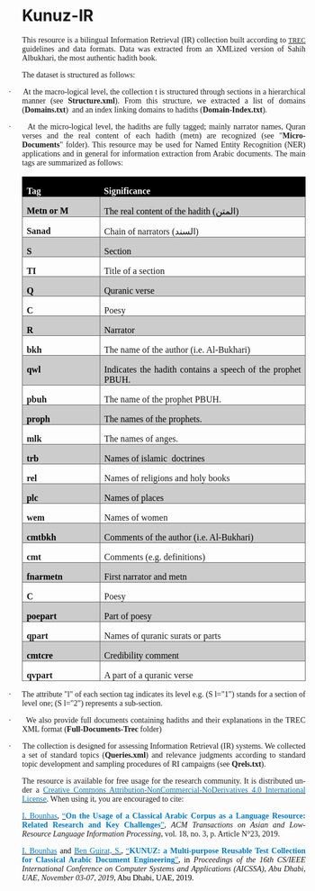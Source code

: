 <h1>Kunuz-IR</h1>

<div class=WordSection1>

<p class=MsoNormal style='text-align:justify'><span lang=EN-US
style='font-family:"Times New Roman",serif'>This resource is a bilingual Information
Retrieval (IR) collection built according to <a href="https://trec.nist.gov/"><span
style='font-size:9.0pt;line-height:115%'>TREC</span></a> guidelines and data
formats. Data was extracted from an
XMLized version of Sahih Albukhari, the most authentic hadith book. </span></p>

<p class=MsoNormal style='text-align:justify'><span lang=EN-US
style='font-family:"Times New Roman",serif'>The dataset is structured as
follows:</span></p>

<p class=MsoListParagraphCxSpFirst style='text-align:justify;text-indent:-18.0pt'><span
lang=EN-US style='font-family:Symbol'>·<span style='font:7.0pt "Times New Roman"'>&nbsp;&nbsp;&nbsp;&nbsp;&nbsp;&nbsp;&nbsp;
</span></span><span dir=LTR></span><span lang=EN-US style='font-family:"Times New Roman",serif'>At
the macro-logical level, the collection t is structured through sections in a
hierarchical manner (see&nbsp;<b>Structure.xml</b>). From this structure, we
extracted a list of domains (<b>Domains.txt</b>)&nbsp; and an index linking
domains to hadiths (<b>Domain-Index.txt</b>).</span></p>

<p class=MsoListParagraphCxSpLast style='text-align:justify;text-indent:-18.0pt'><span
style='font-family:Symbol'>·<span style='font:7.0pt "Times New Roman"'>&nbsp;&nbsp;&nbsp;&nbsp;&nbsp;&nbsp;&nbsp;
</span></span><span dir=LTR></span><span lang=EN-US style='font-family:"Times New Roman",serif'>At
the micro-logical level, the hadiths are fully tagged; mainly narrator names,
Quran verses and the real content of each hadith (metn) are recognized (see
&quot;<b>Micro-Documents</b>&quot;&nbsp;folder). This resource may be used for
Named Entity Recognition (NER) applications and in general for information
extraction from Arabic documents. </span><span style='font-family:"Times New Roman",serif'>The
main tags are summarized as follows:</span></p>

<div align=center>

<table class=MsoTable15Grid4 border=1 cellspacing=0 cellpadding=0
 style='border-collapse:collapse;border:none'>
 <tr>
  <td width=140 valign=top style='width:104.65pt;border:solid black 1.0pt;
  border-right:none;background:black;padding:0cm 5.4pt 0cm 5.4pt'>
  <p class=MsoNormal style='margin-bottom:0cm;text-align:justify;line-height:
  normal'><b><span style='font-family:"Times New Roman",serif;color:white'>Tag</span></b></p>
  </td>
  <td width=416 valign=top style='width:11.0cm;border:solid black 1.0pt;
  border-left:none;background:black;padding:0cm 5.4pt 0cm 5.4pt'>
  <p class=MsoNormal style='margin-bottom:0cm;text-align:justify;line-height:
  normal'><b><span style='font-family:"Times New Roman",serif;color:white'>Significance</span></b></p>
  </td>
 </tr>
 <tr>
  <td width=140 valign=top style='width:104.65pt;border:solid #666666 1.0pt;
  border-top:none;background:#CCCCCC;padding:0cm 5.4pt 0cm 5.4pt'>
  <p class=MsoNormal style='margin-bottom:0cm;text-align:justify;line-height:
  normal'><b><span style='font-family:"Times New Roman",serif;color:black'>Metn
  or M</span></b></p>
  </td>
  <td width=416 valign=top style='width:11.0cm;border-top:none;border-left:
  none;border-bottom:solid #666666 1.0pt;border-right:solid #666666 1.0pt;
  background:#CCCCCC;padding:0cm 5.4pt 0cm 5.4pt'>
  <p class=MsoNormal style='margin-bottom:0cm;text-align:justify;line-height:
  normal'><span style='font-family:"Times New Roman",serif;color:black'>The
  real content of the hadith (</span><span lang=AR-SA dir=RTL style='font-family:
  "Times New Roman",serif;color:black'>&#1575;&#1604;&#1605;&#1578;&#1606;</span><span
  dir=LTR></span><span style='font-family:"Times New Roman",serif;color:black'><span
  dir=LTR></span>)</span></p>
  </td>
 </tr>
 <tr>
  <td width=140 valign=top style='width:104.65pt;border:solid #666666 1.0pt;
  border-top:none;padding:0cm 5.4pt 0cm 5.4pt'>
  <p class=MsoNormal style='margin-bottom:0cm;text-align:justify;line-height:
  normal'><b><span style='font-family:"Times New Roman",serif'>Sanad</span></b></p>
  </td>
  <td width=416 valign=top style='width:11.0cm;border-top:none;border-left:
  none;border-bottom:solid #666666 1.0pt;border-right:solid #666666 1.0pt;
  padding:0cm 5.4pt 0cm 5.4pt'>
  <p class=MsoNormal style='margin-bottom:0cm;text-align:justify;line-height:
  normal'><span style='font-family:"Times New Roman",serif'>Chain of narrators
  (</span><span lang=AR-SA dir=RTL style='font-family:"Times New Roman",serif'>&#1575;&#1604;&#1587;&#1606;&#1583;</span><span
  dir=LTR></span><span style='font-family:"Times New Roman",serif'><span
  dir=LTR></span>)</span></p>
  </td>
 </tr>
 <tr>
  <td width=140 valign=top style='width:104.65pt;border:solid #666666 1.0pt;
  border-top:none;background:#CCCCCC;padding:0cm 5.4pt 0cm 5.4pt'>
  <p class=MsoNormal style='margin-bottom:0cm;text-align:justify;line-height:
  normal'><b><span style='font-family:"Times New Roman",serif;color:black'>S</span></b></p>
  </td>
  <td width=416 valign=top style='width:11.0cm;border-top:none;border-left:
  none;border-bottom:solid #666666 1.0pt;border-right:solid #666666 1.0pt;
  background:#CCCCCC;padding:0cm 5.4pt 0cm 5.4pt'>
  <p class=MsoNormal style='margin-bottom:0cm;text-align:justify;line-height:
  normal'><span style='font-family:"Times New Roman",serif;color:black'>Section</span></p>
  </td>
 </tr>
 <tr>
  <td width=140 valign=top style='width:104.65pt;border:solid #666666 1.0pt;
  border-top:none;padding:0cm 5.4pt 0cm 5.4pt'>
  <p class=MsoNormal style='margin-bottom:0cm;text-align:justify;line-height:
  normal'><b><span style='font-family:"Times New Roman",serif'>TI</span></b></p>
  </td>
  <td width=416 valign=top style='width:11.0cm;border-top:none;border-left:
  none;border-bottom:solid #666666 1.0pt;border-right:solid #666666 1.0pt;
  padding:0cm 5.4pt 0cm 5.4pt'>
  <p class=MsoNormal style='margin-bottom:0cm;text-align:justify;line-height:
  normal'><span style='font-family:"Times New Roman",serif'>Title of a section</span></p>
  </td>
 </tr>
 <tr>
  <td width=140 valign=top style='width:104.65pt;border:solid #666666 1.0pt;
  border-top:none;background:#CCCCCC;padding:0cm 5.4pt 0cm 5.4pt'>
  <p class=MsoNormal style='margin-bottom:0cm;text-align:justify;line-height:
  normal'><b><span lang=EN-US style='font-family:"Times New Roman",serif;
  color:black'>Q</span></b></p>
  </td>
  <td width=416 valign=top style='width:11.0cm;border-top:none;border-left:
  none;border-bottom:solid #666666 1.0pt;border-right:solid #666666 1.0pt;
  background:#CCCCCC;padding:0cm 5.4pt 0cm 5.4pt'>
  <p class=MsoNormal style='margin-bottom:0cm;text-align:justify;line-height:
  normal'><span lang=EN-US style='font-family:"Times New Roman",serif;
  color:black'>Quranic verse</span></p>
  </td>
 </tr>
 <tr>
  <td width=140 valign=top style='width:104.65pt;border:solid #666666 1.0pt;
  border-top:none;padding:0cm 5.4pt 0cm 5.4pt'>
  <p class=MsoNormal style='margin-bottom:0cm;text-align:justify;line-height:
  normal'><b><span lang=EN-US style='font-family:"Times New Roman",serif'>C</span></b></p>
  </td>
  <td width=416 valign=top style='width:11.0cm;border-top:none;border-left:
  none;border-bottom:solid #666666 1.0pt;border-right:solid #666666 1.0pt;
  padding:0cm 5.4pt 0cm 5.4pt'>
  <p class=MsoNormal style='margin-bottom:0cm;text-align:justify;line-height:
  normal'><span lang=EN-US style='font-family:"Times New Roman",serif'>Poesy</span></p>
  </td>
 </tr>
 <tr>
  <td width=140 valign=top style='width:104.65pt;border:solid #666666 1.0pt;
  border-top:none;background:#CCCCCC;padding:0cm 5.4pt 0cm 5.4pt'>
  <p class=MsoNormal style='margin-bottom:0cm;text-align:justify;line-height:
  normal'><b><span lang=EN-US style='font-family:"Times New Roman",serif;
  color:black'>R</span></b></p>
  </td>
  <td width=416 valign=top style='width:11.0cm;border-top:none;border-left:
  none;border-bottom:solid #666666 1.0pt;border-right:solid #666666 1.0pt;
  background:#CCCCCC;padding:0cm 5.4pt 0cm 5.4pt'>
  <p class=MsoNormal style='margin-bottom:0cm;text-align:justify;line-height:
  normal'><span lang=EN-US style='font-family:"Times New Roman",serif;
  color:black'>Narrator</span></p>
  </td>
 </tr>
 <tr>
  <td width=140 valign=top style='width:104.65pt;border:solid #666666 1.0pt;
  border-top:none;padding:0cm 5.4pt 0cm 5.4pt'>
  <p class=MsoNormal style='margin-bottom:0cm;text-align:justify;line-height:
  normal'><b><span lang=EN-US style='font-family:"Times New Roman",serif'>bkh</span></b></p>
  </td>
  <td width=416 valign=top style='width:11.0cm;border-top:none;border-left:
  none;border-bottom:solid #666666 1.0pt;border-right:solid #666666 1.0pt;
  padding:0cm 5.4pt 0cm 5.4pt'>
  <p class=MsoNormal style='margin-bottom:0cm;text-align:justify;line-height:
  normal'><span lang=EN-US style='font-family:"Times New Roman",serif'>The name
  of the author (i.e. Al-Bukhari)</span></p>
  </td>
 </tr>
 <tr>
  <td width=140 valign=top style='width:104.65pt;border:solid #666666 1.0pt;
  border-top:none;background:#CCCCCC;padding:0cm 5.4pt 0cm 5.4pt'>
  <p class=MsoNormal style='margin-bottom:0cm;text-align:justify;line-height:
  normal'><b><span lang=EN-US style='font-family:"Times New Roman",serif;
  color:black'>qwl</span></b></p>
  </td>
  <td width=416 valign=top style='width:11.0cm;border-top:none;border-left:
  none;border-bottom:solid #666666 1.0pt;border-right:solid #666666 1.0pt;
  background:#CCCCCC;padding:0cm 5.4pt 0cm 5.4pt'>
  <p class=MsoNormal style='margin-bottom:0cm;text-align:justify;line-height:
  normal'><span lang=EN-US style='font-family:"Times New Roman",serif;
  color:black'>Indicates the hadith contains a speech of the prophet PBUH.</span></p>
  </td>
 </tr>
 <tr>
  <td width=140 valign=top style='width:104.65pt;border:solid #666666 1.0pt;
  border-top:none;padding:0cm 5.4pt 0cm 5.4pt'>
  <p class=MsoNormal style='margin-bottom:0cm;text-align:justify;line-height:
  normal'><b><span lang=EN-US style='font-family:"Times New Roman",serif'>pbuh</span></b></p>
  </td>
  <td width=416 valign=top style='width:11.0cm;border-top:none;border-left:
  none;border-bottom:solid #666666 1.0pt;border-right:solid #666666 1.0pt;
  padding:0cm 5.4pt 0cm 5.4pt'>
  <p class=MsoNormal style='margin-bottom:0cm;text-align:justify;line-height:
  normal'><span lang=EN-US style='font-family:"Times New Roman",serif'>The name
  of the prophet PBUH.</span></p>
  </td>
 </tr>
 <tr>
  <td width=140 valign=top style='width:104.65pt;border:solid #666666 1.0pt;
  border-top:none;background:#CCCCCC;padding:0cm 5.4pt 0cm 5.4pt'>
  <p class=MsoNormal style='margin-bottom:0cm;text-align:justify;line-height:
  normal'><b><span lang=EN-US style='font-family:"Times New Roman",serif;
  color:black'>proph</span></b></p>
  </td>
  <td width=416 valign=top style='width:11.0cm;border-top:none;border-left:
  none;border-bottom:solid #666666 1.0pt;border-right:solid #666666 1.0pt;
  background:#CCCCCC;padding:0cm 5.4pt 0cm 5.4pt'>
  <p class=MsoNormal style='margin-bottom:0cm;text-align:justify;line-height:
  normal'><span lang=EN-US style='font-family:"Times New Roman",serif;
  color:black'>The names of the prophets.</span></p>
  </td>
 </tr>
 <tr>
  <td width=140 valign=top style='width:104.65pt;border:solid #666666 1.0pt;
  border-top:none;padding:0cm 5.4pt 0cm 5.4pt'>
  <p class=MsoNormal style='margin-bottom:0cm;text-align:justify;line-height:
  normal'><b><span lang=EN-US style='font-family:"Times New Roman",serif'>mlk</span></b></p>
  </td>
  <td width=416 valign=top style='width:11.0cm;border-top:none;border-left:
  none;border-bottom:solid #666666 1.0pt;border-right:solid #666666 1.0pt;
  padding:0cm 5.4pt 0cm 5.4pt'>
  <p class=MsoNormal style='margin-bottom:0cm;text-align:justify;line-height:
  normal'><span lang=EN-US style='font-family:"Times New Roman",serif'>The
  names of anges.</span></p>
  </td>
 </tr>
 <tr>
  <td width=140 valign=top style='width:104.65pt;border:solid #666666 1.0pt;
  border-top:none;background:#CCCCCC;padding:0cm 5.4pt 0cm 5.4pt'>
  <p class=MsoNormal style='margin-bottom:0cm;text-align:justify;line-height:
  normal'><b><span lang=EN-US style='font-family:"Times New Roman",serif;
  color:black'>trb</span></b></p>
  </td>
  <td width=416 valign=top style='width:11.0cm;border-top:none;border-left:
  none;border-bottom:solid #666666 1.0pt;border-right:solid #666666 1.0pt;
  background:#CCCCCC;padding:0cm 5.4pt 0cm 5.4pt'>
  <p class=MsoNormal style='margin-bottom:0cm;text-align:justify;line-height:
  normal'><span lang=EN-US style='font-family:"Times New Roman",serif;
  color:black'>Names of islamic  doctrines</span></p>
  </td>
 </tr>
 <tr>
  <td width=140 valign=top style='width:104.65pt;border:solid #666666 1.0pt;
  border-top:none;padding:0cm 5.4pt 0cm 5.4pt'>
  <p class=MsoNormal style='margin-bottom:0cm;text-align:justify;line-height:
  normal'><b><span lang=EN-US style='font-family:"Times New Roman",serif'>rel</span></b></p>
  </td>
  <td width=416 valign=top style='width:11.0cm;border-top:none;border-left:
  none;border-bottom:solid #666666 1.0pt;border-right:solid #666666 1.0pt;
  padding:0cm 5.4pt 0cm 5.4pt'>
  <p class=MsoNormal style='margin-bottom:0cm;text-align:justify;line-height:
  normal'><span lang=EN-US style='font-family:"Times New Roman",serif'>Names of
  religions and holy books</span></p>
  </td>
 </tr>
 <tr>
  <td width=140 valign=top style='width:104.65pt;border:solid #666666 1.0pt;
  border-top:none;background:#CCCCCC;padding:0cm 5.4pt 0cm 5.4pt'>
  <p class=MsoNormal style='margin-bottom:0cm;text-align:justify;line-height:
  normal'><b><span lang=EN-US style='font-family:"Times New Roman",serif;
  color:black'>plc</span></b></p>
  </td>
  <td width=416 valign=top style='width:11.0cm;border-top:none;border-left:
  none;border-bottom:solid #666666 1.0pt;border-right:solid #666666 1.0pt;
  background:#CCCCCC;padding:0cm 5.4pt 0cm 5.4pt'>
  <p class=MsoNormal style='margin-bottom:0cm;text-align:justify;line-height:
  normal'><span lang=EN-US style='font-family:"Times New Roman",serif;
  color:black'>Names of places</span></p>
  </td>
 </tr>
 <tr>
  <td width=140 valign=top style='width:104.65pt;border:solid #666666 1.0pt;
  border-top:none;padding:0cm 5.4pt 0cm 5.4pt'>
  <p class=MsoNormal style='margin-bottom:0cm;text-align:justify;line-height:
  normal'><b><span lang=EN-US style='font-family:"Times New Roman",serif'>wem</span></b></p>
  </td>
  <td width=416 valign=top style='width:11.0cm;border-top:none;border-left:
  none;border-bottom:solid #666666 1.0pt;border-right:solid #666666 1.0pt;
  padding:0cm 5.4pt 0cm 5.4pt'>
  <p class=MsoNormal style='margin-bottom:0cm;text-align:justify;line-height:
  normal'><span lang=EN-US style='font-family:"Times New Roman",serif'>Names of
  women</span></p>
  </td>
 </tr>
 <tr>
  <td width=140 valign=top style='width:104.65pt;border:solid #666666 1.0pt;
  border-top:none;background:#CCCCCC;padding:0cm 5.4pt 0cm 5.4pt'>
  <p class=MsoNormal style='margin-bottom:0cm;text-align:justify;line-height:
  normal'><b><span lang=EN-US style='font-family:"Times New Roman",serif;
  color:black'>cmtbkh</span></b></p>
  </td>
  <td width=416 valign=top style='width:11.0cm;border-top:none;border-left:
  none;border-bottom:solid #666666 1.0pt;border-right:solid #666666 1.0pt;
  background:#CCCCCC;padding:0cm 5.4pt 0cm 5.4pt'>
  <p class=MsoNormal style='margin-bottom:0cm;text-align:justify;line-height:
  normal'><span lang=EN-US style='font-family:"Times New Roman",serif;
  color:black'>Comments of the author (i.e. Al-Bukhari)</span></p>
  </td>
 </tr>
 <tr>
  <td width=140 valign=top style='width:104.65pt;border:solid #666666 1.0pt;
  border-top:none;padding:0cm 5.4pt 0cm 5.4pt'>
  <p class=MsoNormal style='margin-bottom:0cm;text-align:justify;line-height:
  normal'><b><span lang=EN-US style='font-family:"Times New Roman",serif'>cmt</span></b></p>
  </td>
  <td width=416 valign=top style='width:11.0cm;border-top:none;border-left:
  none;border-bottom:solid #666666 1.0pt;border-right:solid #666666 1.0pt;
  padding:0cm 5.4pt 0cm 5.4pt'>
  <p class=MsoNormal style='margin-bottom:0cm;text-align:justify;line-height:
  normal'><span lang=EN-US style='font-family:"Times New Roman",serif'>Comments
  (e.g. definitions)</span></p>
  </td>
 </tr>
 <tr>
  <td width=140 valign=top style='width:104.65pt;border:solid #666666 1.0pt;
  border-top:none;background:#CCCCCC;padding:0cm 5.4pt 0cm 5.4pt'>
  <p class=MsoNormal style='margin-bottom:0cm;text-align:justify;line-height:
  normal'><b><span lang=EN-US style='font-family:"Times New Roman",serif;
  color:black'>fnarmetn</span></b></p>
  </td>
  <td width=416 valign=top style='width:11.0cm;border-top:none;border-left:
  none;border-bottom:solid #666666 1.0pt;border-right:solid #666666 1.0pt;
  background:#CCCCCC;padding:0cm 5.4pt 0cm 5.4pt'>
  <p class=MsoNormal style='margin-bottom:0cm;text-align:justify;line-height:
  normal'><span lang=EN-US style='font-family:"Times New Roman",serif;
  color:black'>First narrator and metn</span></p>
  </td>
 </tr>
 <tr>
  <td width=140 valign=top style='width:104.65pt;border:solid #666666 1.0pt;
  border-top:none;padding:0cm 5.4pt 0cm 5.4pt'>
  <p class=MsoNormal style='margin-bottom:0cm;text-align:justify;line-height:
  normal'><b><span lang=EN-US style='font-family:"Times New Roman",serif'>C</span></b></p>
  </td>
  <td width=416 valign=top style='width:11.0cm;border-top:none;border-left:
  none;border-bottom:solid #666666 1.0pt;border-right:solid #666666 1.0pt;
  padding:0cm 5.4pt 0cm 5.4pt'>
  <p class=MsoNormal style='margin-bottom:0cm;text-align:justify;line-height:
  normal'><span lang=EN-US style='font-family:"Times New Roman",serif'>Poesy</span></p>
  </td>
 </tr>
 <tr>
  <td width=140 valign=top style='width:104.65pt;border:solid #666666 1.0pt;
  border-top:none;background:#CCCCCC;padding:0cm 5.4pt 0cm 5.4pt'>
  <p class=MsoNormal style='margin-bottom:0cm;text-align:justify;line-height:
  normal'><b><span lang=EN-US style='font-family:"Times New Roman",serif;
  color:black'>poepart</span></b></p>
  </td>
  <td width=416 valign=top style='width:11.0cm;border-top:none;border-left:
  none;border-bottom:solid #666666 1.0pt;border-right:solid #666666 1.0pt;
  background:#CCCCCC;padding:0cm 5.4pt 0cm 5.4pt'>
  <p class=MsoNormal style='margin-bottom:0cm;text-align:justify;line-height:
  normal'><span lang=EN-US style='font-family:"Times New Roman",serif;
  color:black'>Part of poesy</span></p>
  </td>
 </tr>
 <tr>
  <td width=140 valign=top style='width:104.65pt;border:solid #666666 1.0pt;
  border-top:none;padding:0cm 5.4pt 0cm 5.4pt'>
  <p class=MsoNormal style='margin-bottom:0cm;text-align:justify;line-height:
  normal'><b><span lang=EN-US style='font-family:"Times New Roman",serif'>qpart</span></b></p>
  </td>
  <td width=416 valign=top style='width:11.0cm;border-top:none;border-left:
  none;border-bottom:solid #666666 1.0pt;border-right:solid #666666 1.0pt;
  padding:0cm 5.4pt 0cm 5.4pt'>
  <p class=MsoNormal style='margin-bottom:0cm;text-align:justify;line-height:
  normal'><span lang=EN-US style='font-family:"Times New Roman",serif'>Names of
  quranic surats or parts</span></p>
  </td>
 </tr>
 <tr>
  <td width=140 valign=top style='width:104.65pt;border:solid #666666 1.0pt;
  border-top:none;background:#CCCCCC;padding:0cm 5.4pt 0cm 5.4pt'>
  <p class=MsoNormal style='margin-bottom:0cm;text-align:justify;line-height:
  normal'><b><span lang=EN-US style='font-family:"Times New Roman",serif;
  color:black'>cmtcre</span></b></p>
  </td>
  <td width=416 valign=top style='width:11.0cm;border-top:none;border-left:
  none;border-bottom:solid #666666 1.0pt;border-right:solid #666666 1.0pt;
  background:#CCCCCC;padding:0cm 5.4pt 0cm 5.4pt'>
  <p class=MsoNormal style='margin-bottom:0cm;text-align:justify;line-height:
  normal'><span lang=EN-US style='font-family:"Times New Roman",serif;
  color:black'>Credibility comment</span></p>
  </td>
 </tr>
 <tr>
  <td width=140 valign=top style='width:104.65pt;border:solid #666666 1.0pt;
  border-top:none;padding:0cm 5.4pt 0cm 5.4pt'>
  <p class=MsoNormal style='margin-bottom:0cm;text-align:justify;line-height:
  normal'><b><span lang=EN-US style='font-family:"Times New Roman",serif'>qvpart</span></b></p>
  </td>
  <td width=416 valign=top style='width:11.0cm;border-top:none;border-left:
  none;border-bottom:solid #666666 1.0pt;border-right:solid #666666 1.0pt;
  padding:0cm 5.4pt 0cm 5.4pt'>
  <p class=MsoNormal style='margin-bottom:0cm;text-align:justify;line-height:
  normal'><span lang=EN-US style='font-family:"Times New Roman",serif'>A part
  of a quranic verse</span></p>
  </td>
 </tr>
</table>

</div>

<p class=MsoListParagraphCxSpFirst style='text-align:justify;text-indent:-18.0pt'><span
lang=EN-US style='font-family:Symbol'>·<span style='font:7.0pt "Times New Roman"'>&nbsp;&nbsp;&nbsp;&nbsp;&nbsp;&nbsp;&nbsp;
</span></span><span dir=LTR></span><span lang=EN-US style='font-family:"Times New Roman",serif'>The
attribute &quot;l&quot; of each section tag indicates its level e.g. (S
l=&quot;1&quot;) stands for a section of level one; (S l=&quot;2&quot;)
represents a sub-section.</span></p>

<p class=MsoListParagraphCxSpMiddle style='text-align:justify;text-indent:-18.0pt'><span
lang=EN-US style='font-family:Symbol'>·<span style='font:7.0pt "Times New Roman"'>&nbsp;&nbsp;&nbsp;&nbsp;&nbsp;&nbsp;&nbsp;
</span></span><span dir=LTR></span><span lang=EN-US style='font-family:"Times New Roman",serif'>We
also provide full documents containing hadiths and their explanations in the
TREC XML format (<b>Full-Documents-Trec</b>&nbsp;folder)</span></p>

<p class=MsoListParagraphCxSpLast style='text-align:justify;text-indent:-18.0pt'><span
lang=EN-US style='font-family:Symbol'>·<span style='font:7.0pt "Times New Roman"'>&nbsp;&nbsp;&nbsp;&nbsp;&nbsp;&nbsp;&nbsp;
</span></span><span dir=LTR></span><span lang=EN-US style='font-family:"Times New Roman",serif'>The
collection is designed for assessing Information Retrieval (IR) systems. We
collected a set of standard topics (<b>Queries.xml</b>) and relevance judgments
according to standard topic development and sampling procedures of RI campaigns
(see&nbsp;<b>Qrels.txt</b>).</span></p>

<p class=MsoNormal style='text-align:justify'><span lang=EN-US
style='font-family:"Times New Roman",serif'>The resource is available for free
usage for the research community. It is distributed under a&nbsp;</span><span
style='font-family:"Times New Roman",serif'><a
href="http://creativecommons.org/licenses/by-nc-nd/4.0/"><span lang=EN-US
style='color:#027AC6'>Creative Commons Attribution-NonCommercial-NoDerivatives
4.0 International License</span></a></span><span lang=EN-US style='font-family:
"Times New Roman",serif'>. When using it, you are encouraged to cite:</span></p>

<p class=MsoNormal style='text-align:justify'><u><span lang=EN-US
style='font-family:"Times New Roman",serif;color:#027AC6'>I. Bounhas</span></u><span
lang=EN-US style='font-family:"Times New Roman",serif'>,&nbsp;<u><span
style='color:#027AC6'>“</span></u><b><span style='color:#027AC6'>On the Usage
of a Classical Arabic Corpus as a Language Resource: Related Research and Key
Challenges</span></b><u><span style='color:#027AC6'>”</span></u>,&nbsp;<i>ACM
Transactions on Asian and Low-Resource Language Information Processing</i>,
vol. 18, no. 3, p. Article N°23, 2019.</span></p>

<p class=MsoNormal style='text-align:justify'><u><span lang=EN-US
style='font-size:10.5pt;line-height:115%;font-family:"Times New Roman",serif;
color:#027AC6'>I. Bounhas</span></u><span lang=EN-US style='font-size:10.5pt;
line-height:115%;font-family:"Times New Roman",serif;color:black'>&nbsp;and&nbsp;</span><u><span
lang=EN-US style='font-size:10.5pt;line-height:115%;font-family:"Times New Roman",serif;
color:#027AC6'>Ben Guirat, S.</span></u><span lang=EN-US style='font-size:10.5pt;
line-height:115%;font-family:"Times New Roman",serif;color:black'>,&nbsp;</span><u><span
lang=EN-US style='font-size:10.5pt;line-height:115%;font-family:"Times New Roman",serif;
color:#027AC6'>“</span></u><b><span lang=EN-US style='font-size:10.5pt;
line-height:115%;font-family:"Times New Roman",serif;color:#027AC6'>KUNUZ: a
Multi-purpose Reusable Test Collection for Classical Arabic Document
Engineering</span></b><u><span lang=EN-US style='font-size:10.5pt;line-height:
115%;font-family:"Times New Roman",serif;color:#027AC6'>”</span></u><span
lang=EN-US style='font-size:10.5pt;line-height:115%;font-family:"Times New Roman",serif;
color:black'>, in&nbsp;</span><i><span lang=EN-US style='font-family:"Times New Roman",serif'>Proceedings
of the 16th CS/IEEE International Conference on Computer Systems and
Applications (AICSSA), Abu Dhabi, UAE, November 03-07, 2019</span></i><span
lang=EN-US style='font-size:10.5pt;line-height:115%;font-family:"Times New Roman",serif;
color:black'>, Abu Dhabi, UAE, 2019.</span></p>

<p class=MsoNormal style='text-align:justify'><span lang=EN-US
style='font-family:"Times New Roman",serif'>&nbsp;</span></p>

</div>
